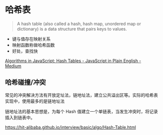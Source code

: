 # 哈希表
> A hash table (also called a hash, hash map, unordered map or dictionary) is a data structure that pairs keys to values. 

- 键与值存在映射关系
- 映射函数称做哈希函数
- 好处，查找快

[Algorithms in JavaScript: Hash Tables - JavaScript in Plain English - Medium](https://medium.com/javascript-in-plain-english/algorithm-in-javascript-hash-table-7b0464d2b81b)

## 哈希碰撞/冲突

常见的冲突解决方法有开放定址法，链地址法，建立公共溢出区等。实际的哈希表实现中，使用最多的是链地址法

链地址法的基本思想是，为每个 Hash 值建立一个单链表，当发生冲突时，将记录插入到链表中。

https://hit-alibaba.github.io/interview/basic/algo/Hash-Table.html

